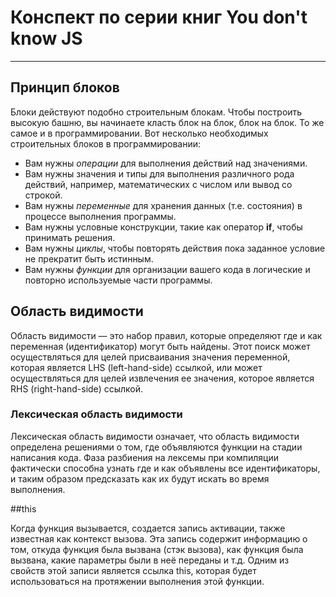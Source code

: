 # Конспект по серии книг You don't know JS
---

## Принцип блоков

Блоки действуют подобно строительным блокам. Чтобы построить высокую башню, вы начинаете класть блок на блок, блок на блок. То же самое и в программировании. Вот несколько необходимых строительных блоков в программировании:

* Вам нужны *операции* для выполнения действий над значениями.
* Вам нужны значения и типы для выполнения различного рода действий, например, математических с числом или вывод со строкой.
* Вам нужны *переменные* для хранения данных (т.е. состояния) в процессе выполнения программы.
* Вам нужны условные конструкции, такие как оператор **if**, чтобы принимать решения.
* Вам нужны *циклы*, чтобы повторять действия пока заданное условие не прекратит быть истинным.
* Вам нужны *функции* для организации вашего кода в логические и повторно используемые части программы.

## Область видимости

Область видимости — это набор правил, которые определяют где и как переменная (идентификатор) могут быть найдены. Этот поиск может осуществляться для целей присваивания значения переменной, которая является LHS (left-hand-side) ссылкой, или может осуществляться для целей извлечения ее значения, которое является RHS (right-hand-side) ссылкой.

### Лексическая область видимости

Лексическая область видимости означает, что область видимости определена решениями о том, где объявляются функции на стадии написания кода. Фаза разбиения на лексемы при компиляции фактически способна узнать где и как объявлены все идентификаторы, и таким образом предсказать как их будут искать во время выполнения.

##this

Когда функция вызывается, создается запись активации, также известная как контекст вызова. Эта запись содержит информацию о том, откуда функция была вызвана (стэк вызова), как функция была вызвана, какие параметры были в неё переданы и т.д. Одним из свойств этой записи является ссылка this, которая будет использоваться на протяжении выполнения этой функции.
